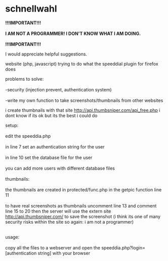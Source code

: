 schnellwahl
===========

<b>!!!IMPORTANT!!!<br></br>
I AM NOT A PROGRAMMER! I DON'T KNOW WHAT I AM DOING.<br></br>
!!!IMPORTANT!!!</b>

I would appreciate helpful suggestions.

website (php, javascript) trying to do what the speeddial plugin for firefox does

problems to solve:<br></br>
-security (injection prevent, authentication system)<br></br>
-write my own function to take screenshots/thumbnails from other websites

i create thumbnails with that site http://api.thumbsniper.com/api_free.php i dont know if its ok but its the best i could do

setup:<br></br>
edit the speeddia.php <br></br>
  in line 7 set an authentication string for the user<br></br>
  in line 10 set the database file for the user<br></br>
  you can add more users with different database files<br></br>
thumbnails:<br></br>
  the thumbnails are created in protected/func.php in the getpic function line 11<br></br>
  to have real screenshots as thumbnails uncomment line 13 and comment line 15 to 20 then the server will use the extern site http://api.thumbsniper.com/ to save the screenshot (i think its one of many security risks within the site so again: i am not a programmer)<br></br>
  
usage:<br></br>
copy all the files to a webserver and open the speeddia.php?login=[authentication string] with your browser


